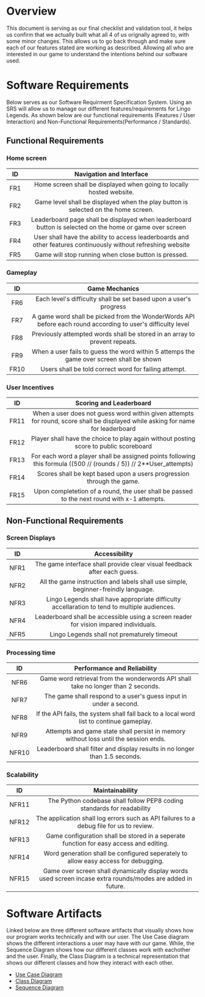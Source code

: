# Overview
This document is serving as our final checklist and validation tool, it helps us confirm that we actually built what all 4 of us orignally agreed to, with some minor changes. This allows us to go back through and make sure each of our features stated are working as described. Allowing all who are interested in our game to understand the intentions behind our software used.

# Software Requirements
Below serves as our Software Requirment Specification System. Using an SRS will allow us to manage our different features/requirements for Lingo Legends. As shown below are our functional requirements (Features / User Interaction) and Non-Functional Requirements(Performance / Standards).

## Functional Requirements
### Home screen
| ID | Navigation and Interface |
| :-------------: | :----------: |
| FR1 | Home screen shall be displayed when going to locally hosted website. |
| FR2 | Game level shall be displayed when the play button is selected on the home screen. |
| FR3 | Leaderboard page shall be displayed when leaderboard button is selected on the home or game over screen|
| FR4 | User shall have the ability to access leaderboards and other features continuously without refreshing website|
| FR5 | Game will stop running when close button is pressed. |
### Gameplay
| ID | Game Mechanics |
| :-------------: | :----------: |
| FR6 | Each level's difficulty shall be set based upon a user's progress |
| FR7 | A game word shall be picked from the WonderWords API before each round according to user's difficulty level |
| FR8 | Previously attempted words shall be stored in an array to prevent repeats. |
| FR9 | When a user fails to guess the word within 5 attemps the game over screen shall be shown|
| FR10 | Users shall be told correct word for failing attempt. |
### User Incentives
| ID | Scoring and Leaderboard |
| :-------------: | :----------: |
| FR11 | When a user does not guess  word within given attempts for round, score shall be displayed while asking for name for leaderboard |
| FR12 | Player shall have the choice to play again without posting score to public scoreboard |
| FR13 | For each word a player shall be assigned points following this formula ((500 // (rounds / 5)) // 2**User_attempts)|
| FR14 | Scores shall be kept based upon a users progression through the game. |
| FR15 | Upon completetion of a round, the user shall be passed to the next round with x-1 attempts. |

## Non-Functional Requirements
### Screen Displays
| ID | Accessibility |
| :-------------: | :----------: |
| NFR1 | The game interface shall provide clear visual feedback after each guess. |
| NFR2 | All the game instruction and labels shall use simple, beginner-freindly language. |
| NFR3 | Lingo Legends shall have appropriate difficulty accellaration to tend to multiple audiences. |
| NFR4 | Leaderboard shall be accessible using a screen reader for vision impared individuals. |
| NFR5 | Lingo Legends shall not prematurely timeout |
### Processing time
| ID | Performance and Reliability |
| :-------------: | :----------: |
| NFR6  | Game word retrieval from the wonderwords API shall take no longer than 2 seconds. |
| NFR7  | The game shall respond to a user's guess input in under a second. |
| NFR8  | If the API fails, the system shall fall back to a local word list to continue gameplay. |
| NFR9  | Attempts and game state shall persist in memory without loss until the session ends. |
| NFR10 | Leaderboard shall filter and display results in no longer than 1.5 seconds. |
### Scalability
| ID | Maintainability |
| :-------------: | :----------: |
| NFR11 | The Python codebase shall follow PEP8 coding standards for readability |
| NFR12 | The application shall log errors such as API failures to a debug file for us to review. |
| NFR13 | Game configuration shall be stored in a seperate function for easy access and editing. |
| NFR14 | Word generation shall be configured seperately to allow easy access for debugging. |
| NFR15 | Game over screen shall dynamically display words used screen incase extra rounds/modes are added in future. |

# Software Artifacts
Linked below are three different software artifacts that visually shows how our program works technically and with our user. The Use Case diagram shows the different interactions a user may have with our game. While, the Sequence Diagram shows how our different classes work with eachother and the user. Finally, the Class Diagram is a technical representation that shows our different classes and how they interact with each other. 

* [Use Case Diagram](https://github.com/tym360/gvsu-cis350-CodeCrusaders/blob/main/artifacts/use_case_diagram/UseCaseDiagram.png)
* [Class Diagram](https://github.com/tym360/gvsu-cis350-CodeCrusaders/blob/main/artifacts/LingoLegendsUML.pdf)
* [Sequence Diagram](https://github.com/tym360/gvsu-cis350-CodeCrusaders/blob/main/artifacts/LingoLegendsSequenceDiagram.pdf)